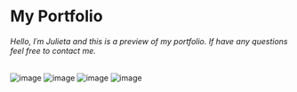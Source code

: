 # My Portfolio

###### Hello, I´m Julieta and this is a preview of my portfolio. If have any questions feel free to contact me.

![image](https://user-images.githubusercontent.com/85126976/231170165-686e65ed-1f90-4712-a001-723f2b86e976.png)
![image](https://user-images.githubusercontent.com/85126976/231170277-2c95939a-de0b-45b1-b81c-523a4e91463e.png)
![image](https://user-images.githubusercontent.com/85126976/231170392-56bbde2a-9a50-4f72-8857-6bc4c785a222.png)
![image](https://user-images.githubusercontent.com/85126976/231170434-20c31603-62cd-4927-8b98-fc8b88416ac3.png)
